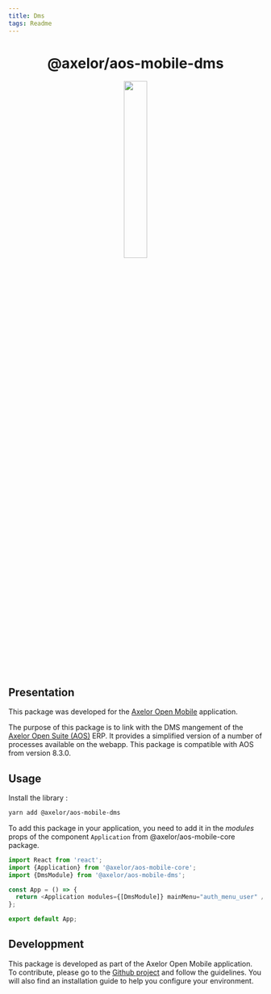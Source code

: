 ```yaml
---
title: Dms
tags: Readme
---
```


<h1 align="center">@axelor/aos-mobile-dms</h1>

<div align="center">
    <img src="https://i.imgur.com/KJAAFlT.png" width="30%"/>
</div>

## Presentation

This package was developed for the [Axelor Open Mobile](https://github.com/axelor/axelor-mobile) application.

The purpose of this package is to link with the DMS mangement of the [Axelor Open Suite (AOS)](https://github.com/axelor/axelor-open-suite) ERP. It provides a simplified version of a number of processes available on the webapp. This package is compatible with AOS from version 8.3.0.

## Usage

Install the library :

```bash
yarn add @axelor/aos-mobile-dms
```

To add this package in your application, you need to add it in the _modules_ props of the component `Application` from @axelor/aos-mobile-core package.

```typescript
import React from 'react';
import {Application} from '@axelor/aos-mobile-core';
import {DmsModule} from '@axelor/aos-mobile-dms';

const App = () => {
  return <Application modules={[DmsModule]} mainMenu="auth_menu_user" />;
};

export default App;
```

## Developpment

This package is developed as part of the Axelor Open Mobile application. To contribute, please go to the [Github project](https://github.com/axelor/axelor-mobile) and follow the guidelines. You will also find an installation guide to help you configure your environment.
